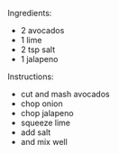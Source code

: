Ingredients:
- 2 avocados
- 1 lime
- 2 tsp salt
- 1 jalapeno

Instructions:
- cut and mash avocados
- chop onion
- chop jalapeno
- squeeze lime
- add salt
- and mix well
